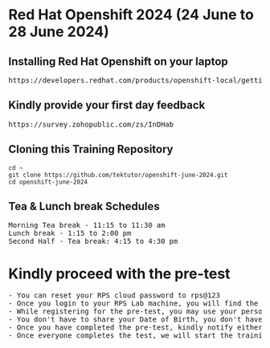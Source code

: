 # Red Hat Openshift 2024 (24 June to 28 June 2024)

## Installing Red Hat Openshift on your laptop
<pre>
https://developers.redhat.com/products/openshift-local/getting-started  
</pre> 

## Kindly provide your first day feedback
<pre>
https://survey.zohopublic.com/zs/InDHab  
</pre>

## Cloning this Training Repository
```
cd ~
git clone https://github.com/tektutor/openshift-june-2024.git
cd openshift-june-2024
```

## Tea & Lunch break Schedules
<pre>
Morning Tea break - 11:15 to 11:30 am
Lunch break - 1:15 to 2:00 pm
Second Half - Tea break: 4:15 to 4:30 pm
</pre> 


# Kindly proceed with the pre-test
<pre>
- You can reset your RPS cloud password to rps@123
- Once you login to your RPS Lab machine, you will find the pre-test url in the desktop 
- While registering for the pre-test, you may use your personal email not the BOFA id
- You don't have to share your Date of Birth, you don't have to turn on the camera
- Once you have completed the pre-test, kindly notify either via chat or you can tell me
- Once everyone completes the test, we will start the training
</pre>
